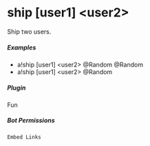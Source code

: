 # ship [user1] &lt;user2&gt;

Ship two users. 
			

##### Examples

* a!ship [user1] &lt;user2&gt; @Random @Random
* a!ship [user1] &lt;user2&gt; @Random


##### Plugin
Fun


##### Bot Permissions
`Embed Links`